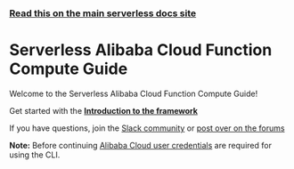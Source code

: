 <!--
title: Serverless - Alibaba Cloud Function Compute - Guide
menuText: Guide
layout: Doc
-->

<!-- DOCS-SITE-LINK:START automatically generated  -->

### [Read this on the main serverless docs site](https://www.serverless.com/framework/docs/providers/aliyun/guide/)

<!-- DOCS-SITE-LINK:END -->

# Serverless Alibaba Cloud Function Compute Guide

Welcome to the Serverless Alibaba Cloud Function Compute Guide!

Get started with the **[Introduction to the framework](./intro.md)**

If you have questions, join the [Slack community](https://serverless.com/slack) or [post over on the forums](http://forum.serverless.com/)

**Note:** Before continuing [Alibaba Cloud user credentials](./credentials.md) are required for using the CLI.
